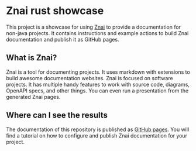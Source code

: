 # Znai rust showcase

This project is a showcase for using [Znai](https://testingisdocumenting.org/znai) to provide a documentation for non-java projects.
It contains instructions and example actions to build Znai documentation and publish it as GitHub pages.

## What is Znai?

Znai is a tool for documenting projects. 
It uses markdown with extensions to build awesome documentation websites.
Znai is focused on software projects.
It has multiple handy features to work with source code, diagrams, OpenAPI specs, and other things. 
You can even run a presentation from the generated Znai pages.

## Where can I see the results

The documentation of this repository is published as [GitHub pages](https://dimasmith.github.io/znai-rust-showcase/tutorial/create-documentation). 
You will find a tutorial on how to configure and publish Znai documentation for your project.
